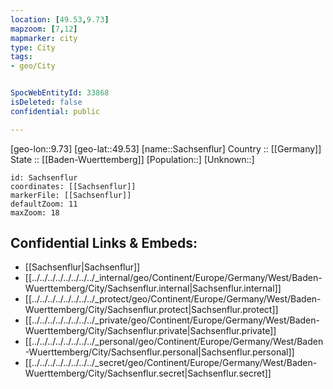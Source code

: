```yaml
---
location: [49.53,9.73] 
mapzoom: [7,12] 
mapmarker: city 
type: City
tags:
- geo/City


SpocWebEntityId: 33868
isDeleted: false
confidential: public

---
```

[geo-lon::9.73] 
[geo-lat::49.53] 
[name::Sachsenflur] 
Country :: [[Germany]]  
State :: [[Baden-Wuerttemberg]] 
[Population::] 
[Unknown::] 


```leaflet
id: Sachsenflur
coordinates: [[Sachsenflur]] 
markerFile: [[Sachsenflur]] 
defaultZoom: 11 
maxZoom: 18
```


## Confidential Links & Embeds: 
- [[Sachsenflur|Sachsenflur]]  
- [[../../../../../../../../_internal/geo/Continent/Europe/Germany/West/Baden-Wuerttemberg/City/Sachsenflur.internal|Sachsenflur.internal]] 
- [[../../../../../../../../_protect/geo/Continent/Europe/Germany/West/Baden-Wuerttemberg/City/Sachsenflur.protect|Sachsenflur.protect]] 
- [[../../../../../../../../_private/geo/Continent/Europe/Germany/West/Baden-Wuerttemberg/City/Sachsenflur.private|Sachsenflur.private]] 
- [[../../../../../../../../_personal/geo/Continent/Europe/Germany/West/Baden-Wuerttemberg/City/Sachsenflur.personal|Sachsenflur.personal]] 
- [[../../../../../../../../_secret/geo/Continent/Europe/Germany/West/Baden-Wuerttemberg/City/Sachsenflur.secret|Sachsenflur.secret]] 
